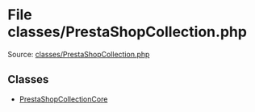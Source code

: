 File classes/PrestaShopCollection.php
=========

Source: [classes/PrestaShopCollection.php](https://github.com/PrestaShop/PrestaShop/blob/1.6.0.3/classes/PrestaShopCollection.php)


Classes
-------

* [PrestaShopCollectionCore](class.PrestaShopCollectionCore.md)

